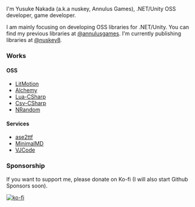 I'm Yusuke Nakada (a.k.a nuskey, Annulus Games), .NET/Unity OSS developer, game developer. 

I am mainly focusing on developing OSS libraries for .NET/Unity. You can find my previous libraries at [@annulusgames](https://github.com/annulusgames). I'm currently publishing libraries at [@nuskey8](https://github.com/nuskey8).

### Works

#### OSS

* [LitMotion](https://github.com/annulusgames/LitMotion)
* [Alchemy](https://github.com/annulusgames/Alchemy)
* [Lua-CSharp](https://github.com/nuskey8/Lua-CSharp)
* [Csv-CSharp](https://github.com/nuskey8/Csv-CSharp)
* [NRandom](https://github.com/nuskey8/NRandom)

#### Services

* [ase2ttf](https://ase2ttf.com/)
* [MinimalMD](https://minimalmd.app/)
* [VJCode](https://vjcode.dev/)

### Sponsorship

If you want to support me, please donate on Ko-fi (I will also start Github Sponsors soon).

[![ko-fi](https://ko-fi.com/img/githubbutton_sm.svg)](https://ko-fi.com/O4O31G5N7M)
